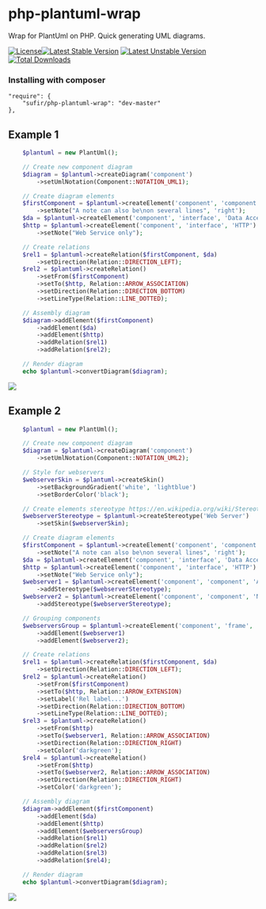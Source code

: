 # php-plantuml-wrap
Wrap for PlantUml on PHP. Quick generating UML diagrams.

[![License](https://poser.pugx.org/Sufir/php-plantuml-wrap/license)](https://packagist.org/packages/Sufir/php-plantuml-wrap)[![Latest Stable Version](https://poser.pugx.org/Sufir/php-plantuml-wrap/version)](https://packagist.org/packages/Sufir/php-plantuml-wrap) [![Latest Unstable Version](https://poser.pugx.org/Sufir/php-plantuml-wrap/v/unstable)](//packagist.org/packages/Sufir/php-plantuml-wrap) [![Total Downloads](https://poser.pugx.org/Sufir/php-plantuml-wrap/downloads)](https://packagist.org/packages/Sufir/php-plantuml-wrap)

### Installing with composer
```
"require": {
	"sufir/php-plantuml-wrap": "dev-master"
},
```

## Example 1
```php
    $plantuml = new PlantUml();

	// Create new component diagram
    $diagram = $plantuml->createDiagram('component')
        ->setUmlNotation(Component::NOTATION_UML1);

	// Create diagram elements
    $firstComponent = $plantuml->createElement('component', 'component', 'First Component')
        ->setNote("A note can also be\non several lines", 'right');
    $da = $plantuml->createElement('component', 'interface', 'Data Access');
    $http = $plantuml->createElement('component', 'interface', 'HTTP')
        ->setNote("Web Service only");

	// Create relations
    $rel1 = $plantuml->createRelation($firstComponent, $da)
        ->setDirection(Relation::DIRECTION_LEFT);
    $rel2 = $plantuml->createRelation()
        ->setFrom($firstComponent)
        ->setTo($http, Relation::ARROW_ASSOCIATION)
        ->setDirection(Relation::DIRECTION_BOTTOM)
        ->setLineType(Relation::LINE_DOTTED);

	// Assembly diagram
    $diagram->addElement($firstComponent)
        ->addElement($da)
        ->addElement($http)
        ->addRelation($rel1)
        ->addRelation($rel2);

	// Render diagram
    echo $plantuml->convertDiagram($diagram);
```

<img src="http://www.plantuml.com:80/plantuml/png/hP7DIiD058NtUOfBDwvQ9ibC9hCHYY8k58HMNDzCRZIOJaec5Bfr9OBu1hw3XOAYxJDCtiWOVpUIXSvYO0xVOSwznrxcPeuLpa2NitbfoDIJUbaGd1uV-Pwt0-xUFJGtpPrRkMUtTXltwDRGt7QFbpUXkN9RjuBXtu_t5G461tbbQzZx50Q05f05AanydpCM9pAJd2jCbOpJA5OYPDepPKrGvUSNDPHPFpw6pg3H01QsX8Iyqe2b1LLOG94RiXwPjAEytDHKPQW91ljO8uor9ckxN77WQnKBP8g8qaWgducGb90yH26r_kazd4vFEbCK2qv1pALiMSaGVS6b2bCcXUP1mjw7AIZhPkcbpoY12LMBlFsaDCNoE_Xl7RfjszoclQy_fAT_wR1l6J3iBwOFWD5ejtybhm00">

## Example 2
```php
	$plantuml = new PlantUml();

	// Create new component diagram
    $diagram = $plantuml->createDiagram('component')
        ->setUmlNotation(Component::NOTATION_UML2);

    // Style for webservers
    $webserverSkin = $plantuml->createSkin()
        ->setBackgroundGradient('white', 'lightblue')
        ->setBorderColor('black');

    // Create elements stereotype https://en.wikipedia.org/wiki/Stereotype_(UML)
    $webserverStereotype = $plantuml->createStereotype('Web Server')
        ->setSkin($webserverSkin);

    // Create diagram elements
    $firstComponent = $plantuml->createElement('component', 'component', 'First Component')
        ->setNote("A note can also be\non several lines", 'right');
    $da = $plantuml->createElement('component', 'interface', 'Data Access');
    $http = $plantuml->createElement('component', 'interface', 'HTTP')
        ->setNote("Web Service only");
    $webserver1 = $plantuml->createElement('component', 'component', 'Apache')
        ->addStereotype($webserverStereotype);
    $webserver2 = $plantuml->createElement('component', 'component', 'Nginx')
        ->addStereotype($webserverStereotype);

    // Grouping components
    $webserversGroup = $plantuml->createElement('component', 'frame', 'Servers')
        ->addElement($webserver1)
        ->addElement($webserver2);

    // Create relations
    $rel1 = $plantuml->createRelation($firstComponent, $da)
        ->setDirection(Relation::DIRECTION_LEFT);
    $rel2 = $plantuml->createRelation()
        ->setFrom($firstComponent)
        ->setTo($http, Relation::ARROW_EXTENSION)
        ->setLabel('Rel label...')
        ->setDirection(Relation::DIRECTION_BOTTOM)
        ->setLineType(Relation::LINE_DOTTED);
    $rel3 = $plantuml->createRelation()
        ->setFrom($http)
        ->setTo($webserver1, Relation::ARROW_ASSOCIATION)
        ->setDirection(Relation::DIRECTION_RIGHT)
        ->setColor('darkgreen');
    $rel4 = $plantuml->createRelation()
        ->setFrom($http)
        ->setTo($webserver2, Relation::ARROW_ASSOCIATION)
        ->setDirection(Relation::DIRECTION_RIGHT)
        ->setColor('darkgreen');

    // Assembly diagram
    $diagram->addElement($firstComponent)
        ->addElement($da)
        ->addElement($http)
        ->addElement($webserversGroup)
        ->addRelation($rel1)
        ->addRelation($rel2)
        ->addRelation($rel3)
        ->addRelation($rel4);

    // Render diagram
    echo $plantuml->convertDiagram($diagram);
```

<img src="http://www.plantuml.com:80/plantuml/png/hLJTQjL04BxFKmp72wzwJB99Df5oe5J42nMn5I_4YzdTsJOqtPGahOeAAYXYbRw1u1lKseD7-kChRDx8FJbMMty8OlTYOMTdllc6xsFgjTniO8Nh8ClrZTAGQPQQHmN1dHlNGy-x2FQz_TY-QNVidZsmOtja9tOCxRlkSJWDj2_iiTs3kVy_tWyACBYQLtK3YoU10M0DWh4in8XOGZnAOwbu6lEOIwrq76HSUQPi2AfyPRM1KlUdBq1N8D405dK9WhpIG4rRL641HMweziYeBilBJKELHaamk88DmeAKLDSThup45DTN6KimqvBvI66WcCW4XaBfqxNNbfTlTKLnAdZ6cOeLKqdY2v5Wo2A6CevOeaKy6wOWtStIctsN12nHjPMx9gKf7lqahfsuhl7qawePOL_wCiFCvqaGSi4ZpLM0F9KHne4YAU6n1t1AZ8KDbAiqqq0cd2la8GzJdMPfu8WeZ51hz5cOX30_VqA5gj7eBCxDbTmyx61KobWiD8M-ZbDoT9908AEKKXdhbEjVOPvwV_MYFNOEF7Btw--XB-VYnJvHOQxVO7q9C1m-6VLg2vS7jydv4GKLm-5muFKMpDsxeB1QMwc8pFrHhsR_3DYdNgVL1oVBnEaqiP_jRllAJjeTiFlkkMi_jS_SVMWFs-rpqUfCkvaXzfqP3jgtRZrjjo-XVUv2OzTrt7rExDVfplBgtvTVPts1qirQRXgrM1PbTTQBy60rR-XICLqpejYaQNvPAQh-b2iA1-NS-mq0">
